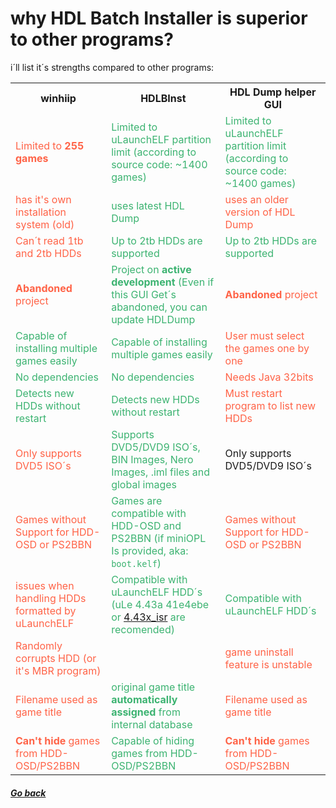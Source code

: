# why HDL Batch Installer is superior to other programs?

i´ll list it´s strengths compared to other programs:

<!--
-->
<table style="width:100%">
  <tr>
    <th>winhiip</th>
    <th>HDLBInst</th>
	<th>HDL Dump helper GUI</th>
  </tr>
  <tr>
    <td style="color:Tomato;">Limited to <b>255 games</b></td>
    <td style="color:MediumSeaGreen;">Limited to uLaunchELF partition limit (according to source code: ~1400 games)</td>
    <td style="color:MediumSeaGreen;">Limited to uLaunchELF partition limit (according to source code: ~1400 games)</td>
  </tr>  
  <tr>
    <td style="color:Tomato;">has it's own installation system (old)</td>
    <td style="color:MediumSeaGreen;">uses latest HDL Dump</td>
    <td style="color:Tomato;">uses an older version of HDL Dump</td>
  </tr>
  <tr>
    <td style="color:Tomato;">Can´t read 1tb and 2tb HDDs</td>
    <td style="color:MediumSeaGreen;">Up to 2tb HDDs are supported</td>
    <td style="color:MediumSeaGreen;">Up to 2tb HDDs are supported </td>
  </tr>
  <tr>
    <td style="color:Tomato;"><b>Abandoned</b> project </td>
    <td style="color:MediumSeaGreen;">Project on <b>active development</b> (Even if this GUI Get´s abandoned, you can update HDLDump</td>
    <td style="color:Tomato;"><b>Abandoned</b> project </td>
  </tr>
  <tr>
    <td style="color:MediumSeaGreen;">Capable of installing multiple games easily</td>
    <td style="color:MediumSeaGreen;">Capable of installing multiple games easily</td>
    <td style="color:Tomato;">User must select the games one by one</td>
  </tr>
  <tr>
    <td style="color:MediumSeaGreen;">No dependencies</td>
    <td style="color:MediumSeaGreen;">No dependencies</td>
    <td style="color:Tomato;">Needs Java 32bits</td>
  </tr>
  <tr>
    <td style="color:MediumSeaGreen;">Detects new HDDs without restart</td>
    <td style="color:MediumSeaGreen;">Detects new HDDs without restart</td>
    <td style="color:Tomato;">Must restart program to list new HDDs</td>
  </tr>
  <tr>
    <td style="color:Tomato;">Only supports DVD5 ISO´s </td>
    <td style="color:MediumSeaGreen;">Supports DVD5/DVD9 ISO´s, BIN Images, Nero Images, .iml files and global images</td>
	<td>Only supports DVD5/DVD9 ISO´s </td>
  </tr>
  <tr>
    <td style="color:Tomato;">Games without Support for HDD-OSD or PS2BBN</td>
    <td style="color:MediumSeaGreen;">Games are compatible with HDD-OSD and PS2BBN (if miniOPL Is provided, aka: <code>boot.kelf</code>)</td>
	<td style="color:Tomato;">Games without Support for HDD-OSD or PS2BBN</td>
  </tr>
  <tr>
    <td style="color:Tomato;">issues when handling HDDs formatted by uLaunchELF </td>
    <td style="color:MediumSeaGreen;">Compatible with uLaunchELF HDD´s (uLe 4.43a 41e4ebe or <a href="https://github.com/israpps/wLaunchELF_ISR">4.43x_isr</a> are recomended)</td>
    <td style="color:MediumSeaGreen;">Compatible with uLaunchELF HDD´s </td>
  </tr>
  <tr>
    <td style="color:Tomato;">Randomly corrupts HDD (or it's MBR program)</td>
    <td style="color:MediumSeaGreen;"> </td>
    <td style="color:Tomato;">game uninstall feature is unstable</td>
  </tr>
  <tr>
    <td style="color:Tomato;">Filename used as game title</td>
    <td style="color:MediumSeaGreen;"> original game title <b>automatically assigned</b> from internal database</td>
	<td style="color:Tomato;">Filename used as game title</td>
  </tr>
  <tr>
    <td style="color:Tomato;"><b>Can't hide</b> games from HDD-OSD/PS2BBN </td>
    <td style="color:MediumSeaGreen;">Capable of hiding games from HDD-OSD/PS2BBN</td>
	<td style="color:Tomato;"><b>Can't hide</b> games from HDD-OSD/PS2BBN </td>
  </tr>
</table>
<!--
<table style="width:100%">
  <tr>
    <th>Firstname</th>
    <th>Lastname</th>
    <th>Age</th>
  </tr>
  <tr>
    <td>Jill</td>
    <td>Smith</td>
    <td>50</td>
  </tr>
  <tr>
    <td>Eve</td>
    <td>Jackson</td>
    <td>94</td>
  </tr>
</table>
-->


##### [Go back](./)
